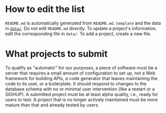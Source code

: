 # How to edit the list

`README.md` is automatically generated from `README.md.template` and the data in [`data/`](./data/). Do not edit `README.md` directly. To update a project's information, edit the corresponding file in `data/`. To add a project, create a new file.

# What projects to submit

To qualify as "automatic" for our purposes, a piece of software must be a server that requires a small amount of configuration to set up, not a Web framework for building APIs, a code generator that leaves maintaining the code to its user, or a boilerplate. It should respond to changes to the database schema with no or minimal user intervention (like a restart or a SIGHUP). A submitted project must be at least alpha quality, i.e., ready for users to test. A project that is no longer actively maintained must be more mature than that and already tested by users.
